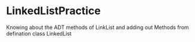 # LinkedListPractice
Knowing about the ADT methods of LinkList and adding out Methods from defination class LinkedList
